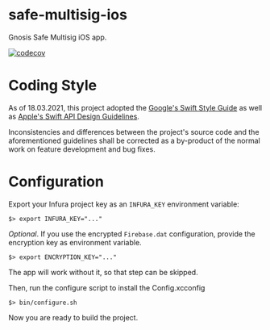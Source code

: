 # safe-multisig-ios
Gnosis Safe Multisig iOS app.

[![codecov](https://codecov.io/gh/gnosis/safe-ios/branch/main/graph/badge.svg)](https://codecov.io/gh/gnosis/safe-ios)

# Coding Style
As of 18.03.2021, this project adopted the [Google's Swift Style Guide](https://google.github.io/swift/) as well as [Apple's Swift API Design Guidelines](https://swift.org/documentation/api-design-guidelines/). 

Inconsistencies and differences between the project's source code and the aforementioned guidelines shall be corrected as a by-product of the normal work on feature development and bug fixes.

# Configuration

Export your Infura project key as an `INFURA_KEY` environment variable:

    $> export INFURA_KEY="..."


*Optional*. If you use the encrypted `Firebase.dat` configuration, provide the encryption key as 
environment variable.

    $> export ENCRYPTION_KEY="..."

The app will work without it, so that step can be skipped.

Then, run the configure script to install the Config.xcconfig

    $> bin/configure.sh

Now you are ready to build the project.

